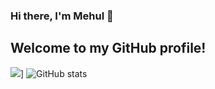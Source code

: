 ### Hi there, I'm Mehul 👋
## Welcome to my GitHub profile!
    

![](https://github-readme-streak-stats.herokuapp.com?user=Mehul2203&theme=elegant)]
![GitHub stats](https://github-readme-stats.vercel.app/api?username=Mehul2203&show_icons=true&theme=tokyonight)



